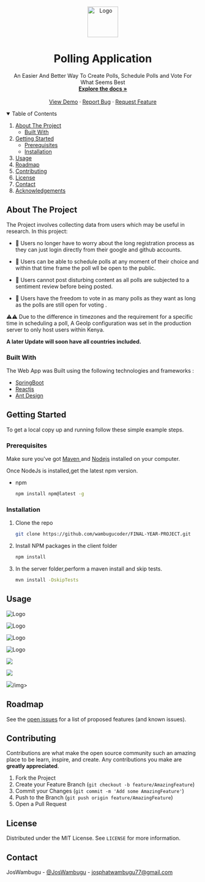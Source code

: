 <!-- PROJECT LOGO -->
<br />
<p align="center">
  <a href="https://github.com/wambugucoder/FINAL-YEAR-PROJECT">
    <img src="client/public/android-chrome-192x192.png" alt="Logo" width="80" height="80">
  </a>

  <h1 align="center">Polling Application</h1>

  <p align="center">
    An Easier And Better Way To Create Polls,
    Schedule Polls and Vote For What Seems Best
    <br />
    <a href="https://github.com/wambugucoder/FINAL-YEAR-PROJECT/blob/main/README.md"><strong>Explore the docs »</strong></a>
    <br />
    <br />
    <a href="https://poll-app.tech">View Demo</a>
    ·
    <a href="https://github.com/wambugucoder/FINAL-YEAR-PROJECT/issues/new">Report Bug</a>
    ·
    <a href="https://github.com/wambugucoder/FINAL-YEAR-PROJECT/issues/new">Request Feature</a>
  </p>
</p>

<!-- TABLE OF CONTENTS -->
<details open="open">
  <summary>Table of Contents</summary>
  <ol>
    <li>
      <a href="#about-the-project">About The Project</a>
      <ul>
        <li><a href="#built-with">Built With</a></li>
      </ul>
    </li>
    <li>
      <a href="#getting-started">Getting Started</a>
      <ul>
        <li><a href="#prerequisites">Prerequisites</a></li>
        <li><a href="#installation">Installation</a></li>
      </ul>
    </li>
    <li><a href="#usage">Usage</a></li>
    <li><a href="#roadmap">Roadmap</a></li>
    <li><a href="#contributing">Contributing</a></li>
    <li><a href="#license">License</a></li>
    <li><a href="#contact">Contact</a></li>
    <li><a href="#acknowledgements">Acknowledgements</a></li>
  </ol>
</details>

<!-- ABOUT THE PROJECT -->

## About The Project

The Project involves collecting data from users which may be useful in research.
In this project:

- 🌟 Users no longer have to worry about the long registration process as they
  can just login directly from their google and github accounts.

- 🌟 Users can be able to schedule polls at any moment of their choice and
  within that time frame the poll wll be open to the public.
- 🌟 Users cannot post disturbing content as all polls are subjected to a
  sentiment review before being posted.

- 🌟 Users have the freedom to vote in as many polls as they want as long as the
  polls are still open for voting .

⚠️⚠️ Due to the difference in timezones and the requirement for a specific time
in scheduling a poll, A GeoIp configuration was set in the production server to
only host users within Kenya.

<b>A later Update will soon have all countries included.</b>

### Built With

The Web App was Built using the following technologies and frameworks :

- [SpringBoot](https://spring.io/projects/spring-boot)
- [Reactjs](https://reactjs.org/)
- [Ant Design](https://ant.design/)

<!-- GETTING STARTED -->

## Getting Started

To get a local copy up and running follow these simple example steps.

### Prerequisites

Make sure you've got <a href="https://maven.apache.org/install.html">Maven
</a>and <a href="https://nodejs.org/en/download/">Nodejs</a> installed on your
computer.

Once NodeJs is installed,get the latest npm version.

- npm
  ```sh
  npm install npm@latest -g
  ```

### Installation

1. Clone the repo
   ```sh
   git clone https://github.com/wambugucoder/FINAL-YEAR-PROJECT.git
   ```
2. Install NPM packages in the client folder
   ```sh
   npm install
   ```
3. In the server folder,perform a maven install and skip tests.

   ```sh
   mvn install -DskipTests
   ```

<!-- USAGE EXAMPLES -->

## Usage

<img src="preview/login.PNG" alt="Logo" ></img>

<img src="preview/register.PNG" alt="Logo" ></img>

<img src="preview/create-Poll.PNG" alt="Logo" ></img>

<img src="preview/scheduled-Poll.PNG" alt="Logo" ></img>

<img src="preview/dashboard1.PNG" ></img>

<img src="preview/dashboard3.PNG"  ></img>

<img src="preview/scheduledlist.PNG" >/img>

<!-- ROADMAP -->

## Roadmap

See the [open issues](https://github.com/wambugucoder/FINAL-YEAR-PROJECT/issues)
for a list of proposed features (and known issues).

<!-- CONTRIBUTING -->

## Contributing

Contributions are what make the open source community such an amazing place to
be learn, inspire, and create. Any contributions you make are **greatly
appreciated**.

1. Fork the Project
2. Create your Feature Branch (`git checkout -b feature/AmazingFeature`)
3. Commit your Changes (`git commit -m 'Add some AmazingFeature'`)
4. Push to the Branch (`git push origin feature/AmazingFeature`)
5. Open a Pull Request

<!-- LICENSE -->

## License

Distributed under the MIT License. See `LICENSE` for more information.

<!-- CONTACT -->

## Contact

JosWambugu - [@JosWambugu](https://twitter.com/JosWambugu) -
josphatwambugu77@gmail.com
